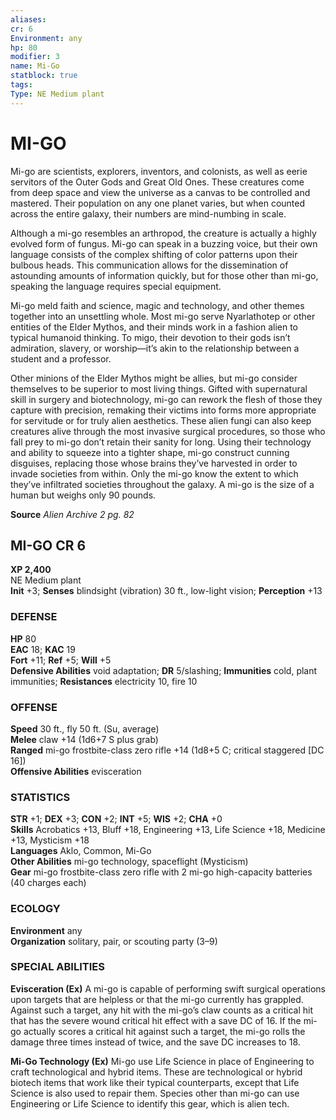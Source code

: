 ```yaml
---
aliases: 
cr: 6
Environment: any
hp: 80
modifier: 3
name: Mi-Go
statblock: true
tags: 
Type: NE Medium plant  
---
```

# MI-GO
Mi-go are scientists, explorers, inventors, and colonists, as well as eerie servitors of the Outer Gods and Great Old Ones. These creatures come from deep space and view the universe as a canvas to be controlled and mastered. Their population on any one planet varies, but when counted across the entire galaxy, their numbers are mind-numbing in scale.

Although a mi-go resembles an arthropod, the creature is actually a highly evolved form of fungus. Mi-go can speak in a buzzing voice, but their own language consists of the complex shifting of color patterns upon their bulbous heads. This communication allows for the dissemination of astounding amounts of information quickly, but for those other than mi-go, speaking the language requires special equipment.

Mi-go meld faith and science, magic and technology, and other themes together into an unsettling whole. Most mi-go serve Nyarlathotep or other entities of the Elder Mythos, and their minds work in a fashion alien to typical humanoid thinking. To migo, their devotion to their gods isn’t admiration, slavery, or worship—it’s akin to the relationship between a student and a professor.

Other minions of the Elder Mythos might be allies, but mi-go consider themselves to be superior to most living things. Gifted with supernatural skill in surgery and biotechnology, mi-go can rework the flesh of those they capture with precision, remaking their victims into forms more appropriate for servitude or for truly alien aesthetics. These alien fungi can also keep creatures alive through the most invasive surgical procedures, so those who fall prey to mi-go don’t retain their sanity for long. Using their technology and ability to squeeze into a tighter shape, mi-go construct cunning disguises, replacing those whose brains they’ve harvested in order to invade societies from within. Only the mi-go know the extent to which they’ve infiltrated societies throughout the galaxy. A mi-go is the size of a human but weighs only 90 pounds.


**Source** _Alien Archive 2 pg. 82_

## MI-GO CR 6

**XP 2,400**  
NE Medium plant  
**Init** +3; **Senses** blindsight (vibration) 30 ft., low-light vision; **Perception** +13  

### DEFENSE

**HP** 80  
**EAC** 18; **KAC** 19  
**Fort** +11; **Ref** +5; **Will** +5  
**Defensive Abilities** void adaptation; **DR** 5/slashing; **Immunities** cold, plant immunities; **Resistances** electricity 10, fire 10  

### OFFENSE

**Speed** 30 ft., fly 50 ft. (Su, average)  
**Melee** claw +14 (1d6+7 S plus grab)  
**Ranged** mi-go frostbite-class zero rifle +14 (1d8+5 C; critical staggered \[DC 16\])  
**Offensive Abilities** evisceration

### STATISTICS

**STR** +1; **DEX** +3; **CON** +2; **INT** +5; **WIS** +2; **CHA** +0  
**Skills** Acrobatics +13, Bluff +18, Engineering +13, Life Science +18, Medicine +13, Mysticism +18  
**Languages** Aklo, Common, Mi-Go  
**Other Abilities** mi-go technology, spaceflight (Mysticism)  
**Gear** mi-go frostbite-class zero rifle with 2 mi-go high-capacity batteries (40 charges each)

### ECOLOGY

**Environment** any  
**Organization** solitary, pair, or scouting party (3–9)

### SPECIAL ABILITIES

**Evisceration (Ex)** A mi-go is capable of performing swift surgical operations upon targets that are helpless or that the mi-go currently has grappled. Against such a target, any hit with the mi-go’s claw counts as a critical hit that has the severe wound critical hit effect with a save DC of 16. If the mi-go actually scores a critical hit against such a target, the mi-go rolls the damage three times instead of twice, and the save DC increases to 18.

**Mi-Go Technology (Ex)** Mi-go use Life Science in place of Engineering to craft technological and hybrid items. These are technological or hybrid biotech items that work like their typical counterparts, except that Life Science is also used to repair them. Species other than mi-go can use Engineering or Life Science to identify this gear, which is alien tech.
